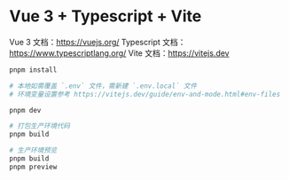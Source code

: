 # Vue 3 + Typescript + Vite

Vue 3 文档：https://vuejs.org/
Typescript 文档：https://www.typescriptlang.org/
Vite 文档：https://vitejs.dev

```sh
pnpm install

# 本地如需覆盖 `.env` 文件，需新建 `.env.local` 文件
# 环境变量设置参考 https://vitejs.dev/guide/env-and-mode.html#env-files

pnpm dev

# 打包生产环境代码
pnpm build

# 生产环境预览
pnpm build
pnpm preview
```
